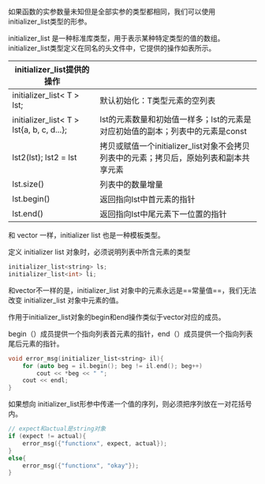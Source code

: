 

如果函数的实参数量未知但是全部实参的类型都相同，我们可以使用 initializer_list类型的形参。

initializer_list 是一种标准库类型，用于表示某种特定类型的值的数组。initializer_list类型定义在同名的头文件中，它提供的操作如表所示。

| initializer_list提供的操作                |                                                              |
| ----------------------------------------- | ------------------------------------------------------------ |
| initializer_list< T > lst;                | 默认初始化：T类型元素的空列表                                |
| initializer_list< T > lst{a, b, c, d...}; | lst的元素数量和初始值一样多；lst的元素是对应初始值的副本；列表中的元素是const |
| lst2(lst);    lst2 = lst                  | 拷贝或赋值一个initializer_list对象不会拷贝列表中的元素；拷贝后，原始列表和副本共享元素 |
| lst.size()                                | 列表中的数量增量                                             |
| lst.begin()                               | 返回指向lst中首元素的指针                                    |
| lst.end()                                 | 返回指向lst中尾元素下一位置的指针                            |

和 vector 一样，initializer list 也是一种模板类型。

定义 initializer list 对象时，必须说明列表中所含元素的类型

```c++
initializer_list<string> ls;
initializer_list<int> li;
```

和vector不一样的是，initializer_list 对象中的元素永远是==常量值==，我们无法改变 initializer_list 对象中元素的值。

作用于initializer_list对象的begin和end操作类似于vector对应的成员。

begin（）成员提供一个指向列表首元素的指针，end（）成员提供一个指向列表尾后元素的指针。

```c++
void error_msg(initializer_list<string> il){
    for (auto beg = il.begin(); beg != il.end(); beg++)
        cout << *beg << " ";
    cout << endl;
}
```

如果想向 initializer_list形参中传递一个值的序列，则必须把序列放在一对花括号内。

```c++
// expect和actual是string对象
if (expect != actual){
    error_msg({"functionx", expect, actual});
}
else{
    error_msg({"functionx", "okay"});
}
```
